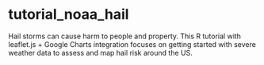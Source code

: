 # tutorial_noaa_hail
Hail storms can cause harm to people and property. This R tutorial with  leaflet.js + Google Charts integration focuses on getting started with severe weather data to assess and map hail risk around the US.
